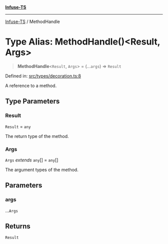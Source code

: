 [**Infuse-TS**](../README.md)

***

[Infuse-TS](../README.md) / MethodHandle

# Type Alias: MethodHandle()\<Result, Args\>

> **MethodHandle**\<`Result`, `Args`\> = (...`args`) => `Result`

Defined in: [src/types/decoration.ts:8](https://github.com/D-Kay6/Infuse-TS/blob/62073e25b5ddbed6e970ac28f7ccfdc3169d3eec/src/types/decoration.ts#L8)

A reference to a method.

## Type Parameters

### Result

`Result` = `any`

The return type of the method.

### Args

`Args` *extends* `any`[] = `any`[]

The argument types of the method.

## Parameters

### args

...`Args`

## Returns

`Result`
